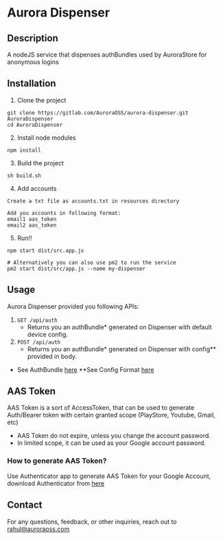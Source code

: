# Aurora Dispenser

## Description

A nodeJS service that dispenses authBundles used by AuroraStore for anonymous logins


## Installation

1. Clone the project 
```
git clone https://gitlab.com/AuroraOSS/aurora-dispenser.git AuroraDispenser
cd AuroraDispenser
```

2. Install node modules
```
npm install
```

3. Build the project
```
sh build.sh
```

4. Add accounts
```
Create a txt file as accounts.txt in resources directory

Add you accounts in following format:
email1 aas_token
email2 aas_token
```

5. Run!!
```
npm start dist/src.app.js

# Alternatively you can also use pm2 to run the service
pm2 start dist/src/app.js --name my-dispenser
```

## Usage

Aurora Dispenser provided you following APIs:

1. `GET /api/auth`
   - Returns you an authBundle* generated on Dispenser with default device config.
2. `POST /api/auth`
   - Returns you an authBundle* generated on Dispenser with config** provided in body.
   

* See AuthBundle [here](https://gitlab.com/AuroraOSS/aurora-dispenser/-/blob/main/src/types.ts?ref_type=heads#L1-L19)
**See Config Format [here](https://gitlab.com/AuroraOSS/aurora-dispenser/-/raw/main/resources/arm64_xxhdpi.properties)


## AAS Token
AAS Token is a sort of AccessToken, that can be used to generate Auth/Bearer token with certain granted scope (PlayStore, Youtube, Gmail, etc)

- AAS Token do not expire, unless you change the account password.
- In limited scope, it can be used as your Google account password.

### How to generate AAS Token?
Use Authenticator app to generate AAS Token for your Google Account, download Authenticator from [here](https://github.com/whyorean/Authenticator/releases)



## Contact

For any questions, feedback, or other inquiries, reach out to rahul@auroraoss.com
